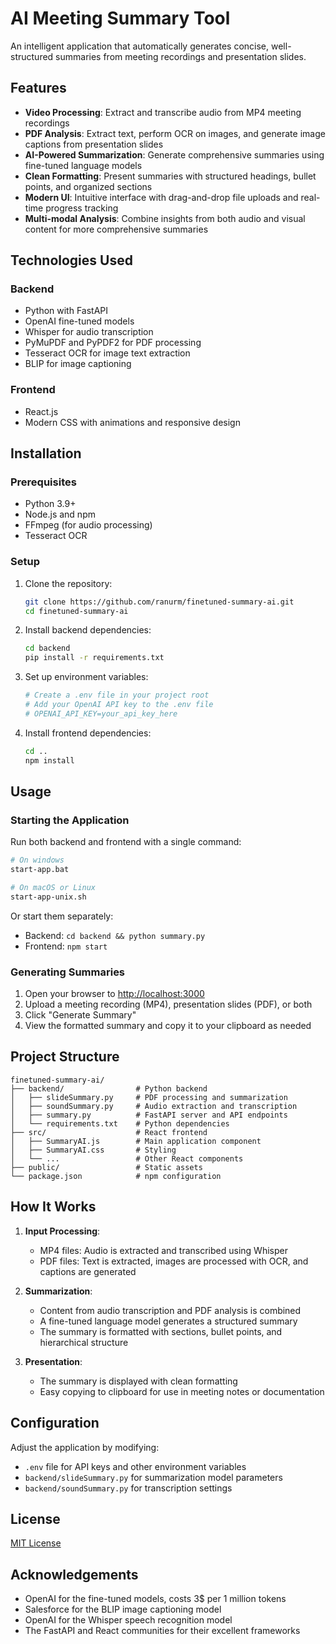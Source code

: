 # AI Meeting Summary Tool

An intelligent application that automatically generates concise, well-structured summaries from meeting recordings and presentation slides.

## Features

- **Video Processing**: Extract and transcribe audio from MP4 meeting recordings
- **PDF Analysis**: Extract text, perform OCR on images, and generate image captions from presentation slides
- **AI-Powered Summarization**: Generate comprehensive summaries using fine-tuned language models
- **Clean Formatting**: Present summaries with structured headings, bullet points, and organized sections
- **Modern UI**: Intuitive interface with drag-and-drop file uploads and real-time progress tracking
- **Multi-modal Analysis**: Combine insights from both audio and visual content for more comprehensive summaries

## Technologies Used

### Backend
- Python with FastAPI
- OpenAI fine-tuned models
- Whisper for audio transcription
- PyMuPDF and PyPDF2 for PDF processing
- Tesseract OCR for image text extraction
- BLIP for image captioning

### Frontend
- React.js
- Modern CSS with animations and responsive design

## Installation

### Prerequisites
- Python 3.9+
- Node.js and npm
- FFmpeg (for audio processing)
- Tesseract OCR

### Setup

1. Clone the repository:
   ```bash
   git clone https://github.com/ranurm/finetuned-summary-ai.git
   cd finetuned-summary-ai
   ```

2. Install backend dependencies:
   ```bash
   cd backend
   pip install -r requirements.txt
   ```

3. Set up environment variables:
   ```bash
   # Create a .env file in your project root
   # Add your OpenAI API key to the .env file
   # OPENAI_API_KEY=your_api_key_here
   ```

4. Install frontend dependencies:
   ```bash
   cd ..
   npm install
   ```

## Usage

### Starting the Application

Run both backend and frontend with a single command:
```bash
# On windows
start-app.bat

# On macOS or Linux
start-app-unix.sh
```

Or start them separately:
- Backend: `cd backend && python summary.py`
- Frontend: `npm start`

### Generating Summaries

1. Open your browser to [http://localhost:3000](http://localhost:3000)
2. Upload a meeting recording (MP4), presentation slides (PDF), or both
3. Click "Generate Summary"
4. View the formatted summary and copy it to your clipboard as needed

## Project Structure

```
finetuned-summary-ai/
├── backend/                # Python backend
│   ├── slideSummary.py     # PDF processing and summarization
│   ├── soundSummary.py     # Audio extraction and transcription
│   ├── summary.py          # FastAPI server and API endpoints
│   └── requirements.txt    # Python dependencies
├── src/                    # React frontend
│   ├── SummaryAI.js        # Main application component
│   ├── SummaryAI.css       # Styling
│   └── ...                 # Other React components
├── public/                 # Static assets
└── package.json            # npm configuration
```

## How It Works

1. **Input Processing**:
   - MP4 files: Audio is extracted and transcribed using Whisper
   - PDF files: Text is extracted, images are processed with OCR, and captions are generated

2. **Summarization**:
   - Content from audio transcription and PDF analysis is combined
   - A fine-tuned language model generates a structured summary
   - The summary is formatted with sections, bullet points, and hierarchical structure

3. **Presentation**:
   - The summary is displayed with clean formatting
   - Easy copying to clipboard for use in meeting notes or documentation

## Configuration

Adjust the application by modifying:
- `.env` file for API keys and other environment variables
- `backend/slideSummary.py` for summarization model parameters
- `backend/soundSummary.py` for transcription settings

## License

[MIT License](LICENSE)

## Acknowledgements

- OpenAI for the fine-tuned models, costs 3$ per 1 million tokens
- Salesforce for the BLIP image captioning model
- OpenAI for the Whisper speech recognition model
- The FastAPI and React communities for their excellent frameworks
